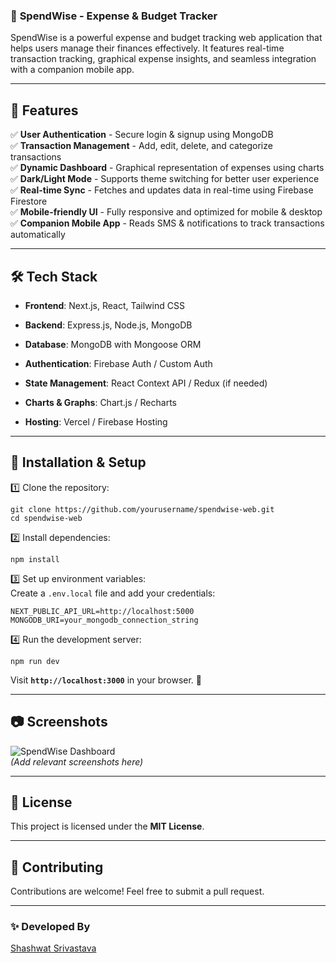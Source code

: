 <div class="markdown prose w-full break-words dark:prose-invert dark">
  <h3 data-start="93" data-end="142" class="">📌 <strong data-start="100" data-end="140">SpendWise - Expense &amp; Budget Tracker</strong></h3>
  <p data-start="144" data-end="391" class="">SpendWise is a powerful expense and budget tracking web application that helps users manage their finances effectively. It features real-time transaction tracking, graphical expense insights, and seamless integration with a companion mobile app.</p>
  <hr data-start="393" data-end="396" class="" style="">
  <h2 data-start="398" data-end="418" class="">🚀 <strong data-start="404" data-end="416">Features</strong></h2>
  <p data-start="420" data-end="983" class="">✅ <strong data-start="422" data-end="445">User Authentication</strong> - Secure login &amp; signup using MongoDB<br data-start="483" data-end="486">
  ✅ <strong data-start="488" data-end="514">Transaction Management</strong> - Add, edit, delete, and categorize transactions<br data-start="563" data-end="566">
  ✅ <strong data-start="568" data-end="589">Dynamic Dashboard</strong> - Graphical representation of expenses using charts<br data-start="641" data-end="644">
  ✅ <strong data-start="646" data-end="665">Dark/Light Mode</strong> - Supports theme switching for better user experience<br data-start="719" data-end="722">
  ✅ <strong data-start="724" data-end="742">Real-time Sync</strong> - Fetches and updates data in real-time using Firebase Firestore<br data-start="807" data-end="810">
  ✅ <strong data-start="812" data-end="834">Mobile-friendly UI</strong> - Fully responsive and optimized for mobile &amp; desktop<br data-start="888" data-end="891">
  ✅ <strong data-start="893" data-end="917">Companion Mobile App</strong> - Reads SMS &amp; notifications to track transactions automatically</p>
  <hr data-start="985" data-end="988" class="">
  <h2 data-start="990" data-end="1012" class="">🛠 <strong data-start="996" data-end="1010">Tech Stack</strong></h2>
  <ul data-start="1014" data-end="1354">
  <li data-start="1014" data-end="1060" class="">
  <p data-start="1016" data-end="1060" class=""><strong data-start="1016" data-end="1028">Frontend</strong>: Next.js, React, Tailwind CSS</p>
  </li>
  <li data-start="1061" data-end="1106" class="">
  <p data-start="1063" data-end="1106" class=""><strong data-start="1063" data-end="1074">Backend</strong>: Express.js, Node.js, MongoDB</p>
  </li>
  <li data-start="1107" data-end="1150" class="">
  <p data-start="1109" data-end="1150" class=""><strong data-start="1109" data-end="1121">Database</strong>: MongoDB with Mongoose ORM</p>
  </li>
  <li data-start="1151" data-end="1202" class="">
  <p data-start="1153" data-end="1202" class=""><strong data-start="1153" data-end="1171">Authentication</strong>: Firebase Auth / Custom Auth</p>
  </li>
  <li data-start="1203" data-end="1266" class="">
  <p data-start="1205" data-end="1266" class=""><strong data-start="1205" data-end="1225">State Management</strong>: React Context API / Redux (if needed)</p>
  </li>
  <li data-start="1267" data-end="1311" class="">
  <p data-start="1269" data-end="1311" class=""><strong data-start="1269" data-end="1288">Charts &amp; Graphs</strong>: Chart.js / Recharts</p>
  </li>
  <li data-start="1312" data-end="1354" class="">
  <p data-start="1314" data-end="1354" class=""><strong data-start="1314" data-end="1325">Hosting</strong>: Vercel / Firebase Hosting</p>
  </li>
  </ul>
  <hr data-start="1356" data-end="1359" class="">
  <h2 data-start="1361" data-end="1393" class="">🔧 <strong data-start="1367" data-end="1391">Installation &amp; Setup</strong></h2>
  <p data-start="1395" data-end="1422" class="">1️⃣ Clone the repository:</p>
  <pre class="!overflow-visible" data-start="1423" data-end="1511"><div class="contain-inline-size rounded-md border-[0.5px] border-token-border-medium relative bg-token-sidebar-surface-primary"><div class="sticky top-9"><div class="absolute bottom-0 right-0 flex h-9 items-center pr-2"><div class="flex items-center rounded bg-token-sidebar-surface-primary px-2 font-sans text-xs text-token-text-secondary dark:bg-token-main-surface-secondary"><span class="" data-state="closed"></span><span class="" data-state="closed"></span></div></div></div><div class="overflow-y-auto p-4" dir="ltr"><code class="!whitespace-pre language-bash"><span><span>git </span><span><span class="hljs-built_in">clone</span></span><span> https://github.com/yourusername/spendwise-web.git</span><span><span class="hljs-built_in">
cd</span></span><span> spendwise-web</span></span></code></div></div></pre>
  <p data-start="1513" data-end="1540" class="">2️⃣ Install dependencies:</p>
  <pre class="!overflow-visible" data-start="1541" data-end="1564"><div class="contain-inline-size rounded-md border-[0.5px] border-token-border-medium relative bg-token-sidebar-surface-primary"><div class="sticky top-9"><div class="absolute bottom-0 right-0 flex h-9 items-center pr-2"><div class="flex items-center rounded bg-token-sidebar-surface-primary px-2 font-sans text-xs text-token-text-secondary dark:bg-token-main-surface-secondary"><span class="" data-state="closed"></span><span class="" data-state="closed"></span></div></div></div><div class="overflow-y-auto p-4" dir="ltr"><code class="!whitespace-pre language-bash"><span><span>npm install</span></span></code></div></div></pre>
  <p data-start="1566" data-end="1656" class="">3️⃣ Set up environment variables:<br data-start="1599" data-end="1602">
  Create a <code data-start="1611" data-end="1623">.env.local</code> file and add your credentials:</p>
  <pre class="!overflow-visible" data-start="1657" data-end="1752"><div class="contain-inline-size rounded-md border-[0.5px] border-token-border-medium relative bg-token-sidebar-surface-primary"><div class="sticky top-9"><div class="absolute bottom-0 right-0 flex h-9 items-center pr-2"><div class="flex items-center rounded bg-token-sidebar-surface-primary px-2 font-sans text-xs text-token-text-secondary dark:bg-token-main-surface-secondary"><span class="" data-state="closed"></span><span class="" data-state="closed"></span></div></div></div><div class="overflow-y-auto p-4" dir="ltr"><code class="!whitespace-pre language-env"><span>NEXT_PUBLIC_API_URL=http://localhost:5000
MONGODB_URI=your_mongodb_connection_string</span></code></div></div></pre>
  <p data-start="1754" data-end="1787" class="">4️⃣ Run the development server:</p>
  <pre class="!overflow-visible" data-start="1788" data-end="1811"><div class="contain-inline-size rounded-md border-[0.5px] border-token-border-medium relative bg-token-sidebar-surface-primary"><div class="sticky top-9"><div class="absolute bottom-0 right-0 flex h-9 items-center pr-2"><div class="flex items-center rounded bg-token-sidebar-surface-primary px-2 font-sans text-xs text-token-text-secondary dark:bg-token-main-surface-secondary"><span class="" data-state="closed"></span><span class="" data-state="closed"></span></div></div></div><div class="overflow-y-auto p-4" dir="ltr"><code class="!whitespace-pre language-bash"><span><span>npm run dev</span></span></code></div></div></pre>
  <p data-start="1812" data-end="1867" class="">Visit <strong data-start="1818" data-end="1845"><code data-start="1820" data-end="1843">http://localhost:3000</code></strong> in your browser. 🚀</p>
  <hr data-start="1869" data-end="1872" class="">
  <h2 data-start="1874" data-end="1897" class="">📷 <strong data-start="1880" data-end="1895">Screenshots</strong></h2>
  <p data-start="1899" data-end="1987" class=""><img alt="SpendWise Dashboard" data-start="1899" data-end="1949" src="https://your-image-url.com"><br data-start="1949" data-end="1952">
  <em data-start="1952" data-end="1985">(Add relevant screenshots here)</em></p>
  <hr data-start="1989" data-end="1992" class="">
  <h2 data-start="1994" data-end="2013" class="">📜 <strong data-start="2000" data-end="2011">License</strong></h2>
  <p data-start="2014" data-end="2067" class="">This project is licensed under the <strong data-start="2049" data-end="2064">MIT License</strong>.</p>
  <hr data-start="2069" data-end="2072" class="">
  <h2 data-start="2074" data-end="2098" class="">🤝 <strong data-start="2080" data-end="2096">Contributing</strong></h2>
  <p data-start="2099" data-end="2163" class="">Contributions are welcome! Feel free to submit a pull request.</p>
  <hr data-start="2165" data-end="2168" class="">
  <h3 data-start="2170" data-end="2194" class="">✨ <strong data-start="2176" data-end="2192">Developed By</strong></h3>
  <p data-start="2195" data-end="2241" class=""><a data-start="2195" data-end="2239" rel="noopener" target="_new" class="" href="https://github.com/shashwat12965512001">Shashwat Srivastava</a></p>
</div>
